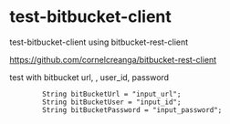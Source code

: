 # test-bitbucket-client
test-bitbucket-client using bitbucket-rest-client

https://github.com/cornelcreanga/bitbucket-rest-client

test with bitbucket url, , user_id, password

~~~
        String bitBucketUrl = "input_url";
        String bitBucketUser = "input_id";
        String bitBucketPassword = "input_password";
~~~        
